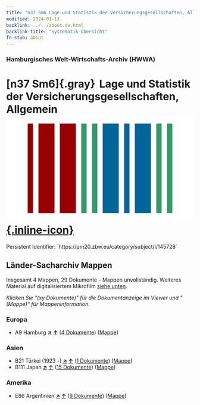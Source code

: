 ```yaml
---
title: "n37 Sm6 Lage und Statistik der Versicherungsgesellschaften, Allgemein"
modified: 2024-01-13
backlink: ../../about.de.html
backlink-title: "Systematik-Übersicht"
fn-stub: about
---
```


### Hamburgisches Welt-Wirtschafts-Archiv (HWWA)

# [n37 Sm6]{.gray}&#8201; Lage und Statistik der Versicherungsgesellschaften, Allgemein &#160; [![Wikidata](/images/Wikidata-logo.svg "Wikidata"){.inline-icon}](http://www.wikidata.org/entity/Q104711294)

<div class="hint">Persistent Identifier: `https://pm20.zbw.eu/category/subject/i/145728`</div>







## Länder-Sacharchiv Mappen






Insgesamt 4 Mappen, 29 Dokumente - Mappen unvollständig. Weiteres Material auf digitalisiertem Mikrofilm [siehe unten](#filmsections).

_Klicken Sie "(xy Dokumente)" für die Dokumentanzeige im Viewer und "(Mappe)" für Mappeninformation._




### Europa

- A9 Hamburg [**&nearr;**](../../../geo/i/140905/about.de.html "Hamburg (alle Mappen)") [**&uarr;**](../../../geo/about.de.html#A9 "Ländersystematik") (<a href="https://pm20.zbw.eu/iiifview/folder/sh/140905,145728" title="über: Hamburg : Lage und Statistik der Versicherungsgesellschaften, Allgemein" target="_blank">4 Dokumente</a>) ([Mappe](../../../../folder/sh/1409xx/140905/1457xx/145728/about.de.html))

### Asien

- B21 Türkei (1923 -) [**&nearr;**](../../../geo/i/141111/about.de.html "Türkei (1923 -) (alle Mappen)") [**&uarr;**](../../../geo/about.de.html#B21 "Ländersystematik") (<a href="https://pm20.zbw.eu/iiifview/folder/sh/141111,145728" title="über: Türkei (1923 -) : Lage und Statistik der Versicherungsgesellschaften, Allgemein" target="_blank">1 Dokumente</a>) ([Mappe](../../../../folder/sh/1411xx/141111/1457xx/145728/about.de.html))
- B111 Japan [**&nearr;**](../../../geo/i/141272/about.de.html "Japan (alle Mappen)") [**&uarr;**](../../../geo/about.de.html#B111 "Ländersystematik") (<a href="https://pm20.zbw.eu/iiifview/folder/sh/141272,145728" title="über: Japan : Lage und Statistik der Versicherungsgesellschaften, Allgemein" target="_blank">15 Dokumente</a>) ([Mappe](../../../../folder/sh/1412xx/141272/1457xx/145728/about.de.html))

### Amerika

- E86 Argentinien [**&nearr;**](../../../geo/i/141692/about.de.html "Argentinien (alle Mappen)") [**&uarr;**](../../../geo/about.de.html#E86 "Ländersystematik") (<a href="https://pm20.zbw.eu/iiifview/folder/sh/141692,145728" title="über: Argentinien : Lage und Statistik der Versicherungsgesellschaften, Allgemein" target="_blank">9 Dokumente</a>) ([Mappe](../../../../folder/sh/1416xx/141692/1457xx/145728/about.de.html))



<a id="filmsections" />













